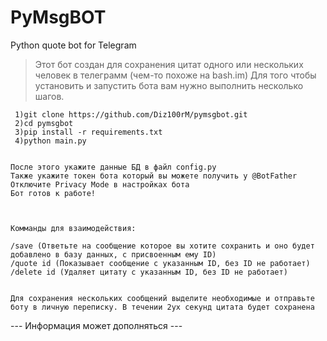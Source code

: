 # PyMsgBOT
Python quote bot for Telegram

> Этот бот создан для сохранения цитат одного или нескольких человек в телеграмм (чем-то похоже на bash.im)
Для того чтобы установить и запустить бота вам нужно выполнить несколько шагов.



```
 1)git clone https://github.com/Diz100rM/pymsgbot.git
 2)cd pymsgbot
 3)pip install -r requirements.txt
 4)python main.py


После этого укажите данные БД в файл config.py
Также укажите токен бота который вы можете получить у @BotFather
Отключите Privacy Mode в настройках бота
Бот готов к работе!



Комманды для взаимодействия:

/save (Ответьте на сообщение которое вы хотите сохранить и оно будет добавлено в базу данных, с присвоенным ему ID)
/quote id (Показывает сообщение с указанным ID, без ID не работает)
/delete id (Удаляет цитату с указанным ID, без ID не работает)


Для сохранения нескольких сообщений выделите необходимые и отправьте боту в личную переписку. В течении 2ух секунд цитата будет сохранена

```

--- Информация может дополняться ---
